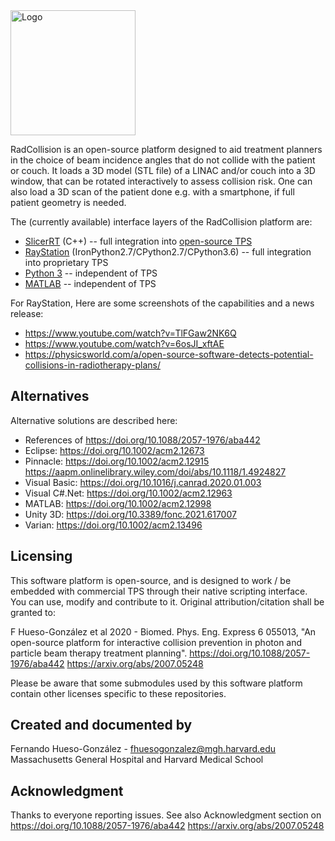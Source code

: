 [//]: # (RadCollision)

<img src="logo.svg" alt="Logo" width="200"/>

RadCollision is an open-source platform designed to aid treatment planners in the choice of beam incidence angles that do not collide with the patient or couch.
It loads a 3D model (STL file) of a LINAC and/or couch into a 3D window, that can be rotated interactively to assess collision risk. One can also load a 3D scan of the patient done e.g. with a smartphone, if full patient geometry is needed.

The (currently available) interface layers of the RadCollision platform are:
* <a href="https://github.com/SlicerRt/SlicerRT">SlicerRT</a> (C++) -- full integration into <a href="http://perk.cs.queensu.ca/sites/perkd7.cs.queensu.ca/files/Suriyakumar2017a.pdf">open-source TPS</a>
* <a href="RayStation">RayStation</a> (IronPython2.7/CPython2.7/CPython3.6) -- full integration into proprietary TPS
* <a href="Python3">Python 3</a> -- independent of TPS
* <a href="https://github.com/jlhue/rad-collision-matlab/">MATLAB</a> -- independent of TPS

For RayStation, Here are some screenshots of the capabilities and a news release:
* https://www.youtube.com/watch?v=TlFGaw2NK6Q
* https://www.youtube.com/watch?v=6osJI_xftAE
* https://physicsworld.com/a/open-source-software-detects-potential-collisions-in-radiotherapy-plans/

Alternatives
------------

Alternative solutions are described here:
* References of https://doi.org/10.1088/2057-1976/aba442
* Eclipse: https://doi.org/10.1002/acm2.12673
* Pinnacle: https://doi.org/10.1002/acm2.12915 https://aapm.onlinelibrary.wiley.com/doi/abs/10.1118/1.4924827
* Visual Basic: https://doi.org/10.1016/j.canrad.2020.01.003
* Visual C#.Net: https://doi.org/10.1002/acm2.12963
* MATLAB: https://doi.org/10.1002/acm2.12998
* Unity 3D: https://doi.org/10.3389/fonc.2021.617007
* Varian: https://doi.org/10.1002/acm2.13496

Licensing
---------

This software platform is open-source, and is designed to work / be embedded with commercial TPS through their native scripting interface. You can use, modify and contribute to it. Original attribution/citation shall be granted to:

F Hueso-González et al 2020 - Biomed. Phys. Eng. Express 6 055013, "An open-source platform for interactive collision prevention in photon and particle beam therapy treatment planning". https://doi.org/10.1088/2057-1976/aba442 https://arxiv.org/abs/2007.05248

Please be aware that some submodules used by this software platform contain other licenses specific to these repositories.

Created and documented by
-------------------------

Fernando Hueso-González - fhuesogonzalez@mgh.harvard.edu
Massachusetts General Hospital and Harvard Medical School

Acknowledgment
--------------

Thanks to everyone reporting issues. See also Acknowledgment section on https://doi.org/10.1088/2057-1976/aba442 https://arxiv.org/abs/2007.05248

